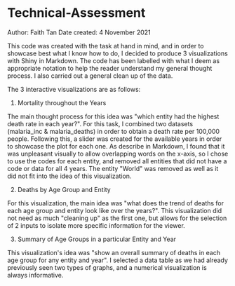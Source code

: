 # Technical-Assessment
Author: Faith Tan
Date created: 4 November 2021

This code was created with the task at hand in mind, and in order to showcase best what I know how to do, I decided to produce 3 visualizations with Shiny in Markdown.
The code has been labelled with what I deem as appropriate notation to help the reader understand my general thought process. I also carried out a general clean up of the 
data.

The 3 interactive visualizations are as follows:
1. Mortality throughout the Years

The main thought process for this idea was "which entity had the highest death rate in each year?".
For this task, I combined two datasets (malaria_inc & malaria_deaths) in order to obtain a death rate per 100,000 people. Following this, a slider was created for
the available years in order to showcase the plot for each one. As describe in Markdown, I found that it was unpleasant visually to allow overlapping words on the x-axis,
so I chose to use the codes for each entity, and removed all entities that did not have a code or data for all 4 years. The entity "World" was removed as well as it did
not fit into the idea of this visualization.
  
2. Deaths by Age Group and Entity

For this visualization, the main idea was "what does the trend of deaths for each age group and entity look like over the years?".
This visualization did not need as much "cleaning up" as the first one, but allows for the selection of 2 inputs to isolate more specific information for the viewer.

3. Summary of Age Groups in a particular Entity and Year

This visualization's idea was "show an overall summary of deaths in each age group for any entity and year".
I selected a data table as we had already previously seen two types of graphs, and a numerical visualization is always informative. 
